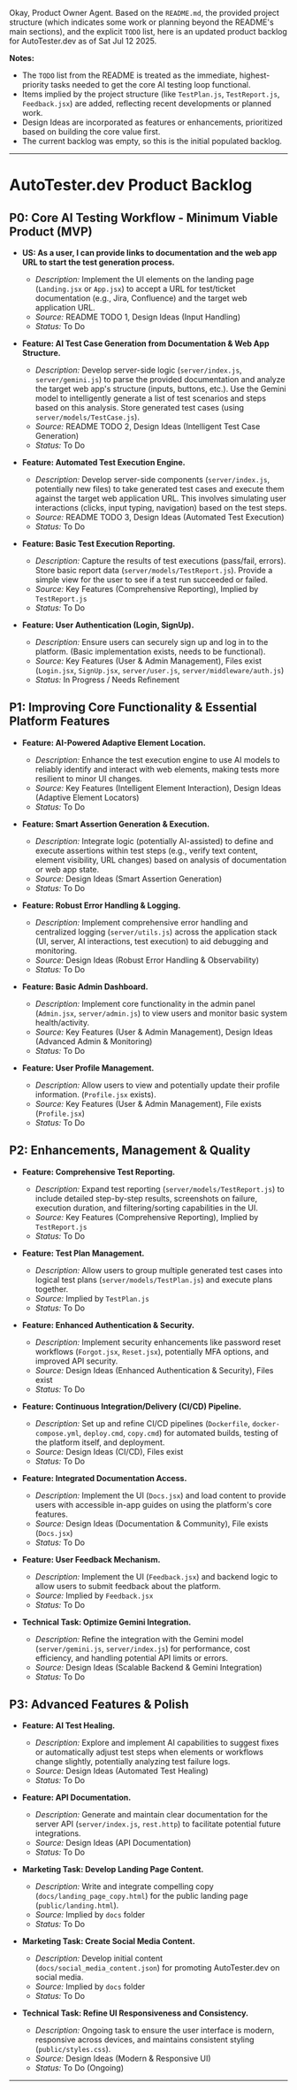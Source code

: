 Okay, Product Owner Agent. Based on the `README.md`, the provided project structure (which indicates
some work or planning beyond the README's main sections), and the explicit `TODO` list, here is an
updated product backlog for AutoTester.dev as of Sat Jul 12 2025.

**Notes:**

- The `TODO` list from the README is treated as the immediate, highest-priority tasks needed to get
  the core AI testing loop functional.
- Items implied by the project structure (like `TestPlan.js`, `TestReport.js`, `Feedback.jsx`) are
  added, reflecting recent developments or planned work.
- Design Ideas are incorporated as features or enhancements, prioritized based on building the core
  value first.
- The current backlog was empty, so this is the initial populated backlog.

---

# AutoTester.dev Product Backlog

## P0: Core AI Testing Workflow - Minimum Viable Product (MVP)

- **US: As a user, I can provide links to documentation and the web app URL to start the test
  generation process.**

    - _Description:_ Implement the UI elements on the landing page (`Landing.jsx` or `App.jsx`) to
      accept a URL for test/ticket documentation (e.g., Jira, Confluence) and the target web
      application URL.
    - _Source:_ README TODO 1, Design Ideas (Input Handling)
    - _Status:_ To Do

- **Feature: AI Test Case Generation from Documentation & Web App Structure.**

    - _Description:_ Develop server-side logic (`server/index.js`, `server/gemini.js`) to parse the
      provided documentation and analyze the target web app's structure (inputs, buttons, etc.). Use
      the Gemini model to intelligently generate a list of test scenarios and steps based on this
      analysis. Store generated test cases (using `server/models/TestCase.js`).
    - _Source:_ README TODO 2, Design Ideas (Intelligent Test Case Generation)
    - _Status:_ To Do

- **Feature: Automated Test Execution Engine.**

    - _Description:_ Develop server-side components (`server/index.js`, potentially new files) to
      take generated test cases and execute them against the target web application URL. This
      involves simulating user interactions (clicks, input typing, navigation) based on the test
      steps.
    - _Source:_ README TODO 3, Design Ideas (Automated Test Execution)
    - _Status:_ To Do

- **Feature: Basic Test Execution Reporting.**

    - _Description:_ Capture the results of test executions (pass/fail, errors). Store basic report
      data (`server/models/TestReport.js`). Provide a simple view for the user to see if a test run
      succeeded or failed.
    - _Source:_ Key Features (Comprehensive Reporting), Implied by `TestReport.js`
    - _Status:_ To Do

- **Feature: User Authentication (Login, SignUp).**
    - _Description:_ Ensure users can securely sign up and log in to the platform. (Basic
      implementation exists, needs to be functional).
    - _Source:_ Key Features (User & Admin Management), Files exist (`Login.jsx`, `SignUp.jsx`,
      `server/user.js`, `server/middleware/auth.js`)
    - _Status:_ In Progress / Needs Refinement

## P1: Improving Core Functionality & Essential Platform Features

- **Feature: AI-Powered Adaptive Element Location.**

    - _Description:_ Enhance the test execution engine to use AI models to reliably identify and
      interact with web elements, making tests more resilient to minor UI changes.
    - _Source:_ Key Features (Intelligent Element Interaction), Design Ideas (Adaptive Element
      Locators)
    - _Status:_ To Do

- **Feature: Smart Assertion Generation & Execution.**

    - _Description:_ Integrate logic (potentially AI-assisted) to define and execute assertions
      within test steps (e.g., verify text content, element visibility, URL changes) based on
      analysis of documentation or web app state.
    - _Source:_ Design Ideas (Smart Assertion Generation)
    - _Status:_ To Do

- **Feature: Robust Error Handling & Logging.**

    - _Description:_ Implement comprehensive error handling and centralized logging
      (`server/utils.js`) across the application stack (UI, server, AI interactions, test execution)
      to aid debugging and monitoring.
    - _Source:_ Design Ideas (Robust Error Handling & Observability)
    - _Status:_ To Do

- **Feature: Basic Admin Dashboard.**

    - _Description:_ Implement core functionality in the admin panel (`Admin.jsx`,
      `server/admin.js`) to view users and monitor basic system health/activity.
    - _Source:_ Key Features (User & Admin Management), Design Ideas (Advanced Admin & Monitoring)
    - _Status:_ To Do

- **Feature: User Profile Management.**
    - _Description:_ Allow users to view and potentially update their profile information.
      (`Profile.jsx` exists).
    - _Source:_ Key Features (User & Admin Management), File exists (`Profile.jsx`)
    - _Status:_ To Do

## P2: Enhancements, Management & Quality

- **Feature: Comprehensive Test Reporting.**

    - _Description:_ Expand test reporting (`server/models/TestReport.js`) to include detailed
      step-by-step results, screenshots on failure, execution duration, and filtering/sorting
      capabilities in the UI.
    - _Source:_ Key Features (Comprehensive Reporting), Implied by `TestReport.js`
    - _Status:_ To Do

- **Feature: Test Plan Management.**

    - _Description:_ Allow users to group multiple generated test cases into logical test plans
      (`server/models/TestPlan.js`) and execute plans together.
    - _Source:_ Implied by `TestPlan.js`
    - _Status:_ To Do

- **Feature: Enhanced Authentication & Security.**

    - _Description:_ Implement security enhancements like password reset workflows (`Forgot.jsx`,
      `Reset.jsx`), potentially MFA options, and improved API security.
    - _Source:_ Design Ideas (Enhanced Authentication & Security), Files exist
    - _Status:_ To Do

- **Feature: Continuous Integration/Delivery (CI/CD) Pipeline.**

    - _Description:_ Set up and refine CI/CD pipelines (`Dockerfile`, `docker-compose.yml`,
      `deploy.cmd`, `copy.cmd`) for automated builds, testing of the platform itself, and
      deployment.
    - _Source:_ Design Ideas (CI/CD), Files exist
    - _Status:_ To Do

- **Feature: Integrated Documentation Access.**

    - _Description:_ Implement the UI (`Docs.jsx`) and load content to provide users with accessible
      in-app guides on using the platform's core features.
    - _Source:_ Design Ideas (Documentation & Community), File exists (`Docs.jsx`)
    - _Status:_ To Do

- **Feature: User Feedback Mechanism.**

    - _Description:_ Implement the UI (`Feedback.jsx`) and backend logic to allow users to submit
      feedback about the platform.
    - _Source:_ Implied by `Feedback.jsx`
    - _Status:_ To Do

- **Technical Task: Optimize Gemini Integration.**
    - _Description:_ Refine the integration with the Gemini model (`server/gemini.js`,
      `server/index.js`) for performance, cost efficiency, and handling potential API limits or
      errors.
    - _Source:_ Design Ideas (Scalable Backend & Gemini Integration)
    - _Status:_ To Do

## P3: Advanced Features & Polish

- **Feature: AI Test Healing.**

    - _Description:_ Explore and implement AI capabilities to suggest fixes or automatically adjust
      test steps when elements or workflows change slightly, potentially analyzing test failure
      logs.
    - _Source:_ Design Ideas (Automated Test Healing)
    - _Status:_ To Do

- **Feature: API Documentation.**

    - _Description:_ Generate and maintain clear documentation for the server API
      (`server/index.js`, `rest.http`) to facilitate potential future integrations.
    - _Source:_ Design Ideas (API Documentation)
    - _Status:_ To Do

- **Marketing Task: Develop Landing Page Content.**

    - _Description:_ Write and integrate compelling copy (`docs/landing_page_copy.html`) for the
      public landing page (`public/landing.html`).
    - _Source:_ Implied by `docs` folder
    - _Status:_ To Do

- **Marketing Task: Create Social Media Content.**

    - _Description:_ Develop initial content (`docs/social_media_content.json`) for promoting
      AutoTester.dev on social media.
    - _Source:_ Implied by `docs` folder
    - _Status:_ To Do

- **Technical Task: Refine UI Responsiveness and Consistency.**
    - _Description:_ Ongoing task to ensure the user interface is modern, responsive across devices,
      and maintains consistent styling (`public/styles.css`).
    - _Source:_ Design Ideas (Modern & Responsive UI)
    - _Status:_ To Do (Ongoing)

---
